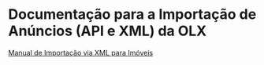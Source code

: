 # Documentação para a Importação de Anúncios (API e XML) da OLX

[Manual de Importação via XML para Imóveis](https://github.com/olxbr/ad_integration/blob/master/manual_real_estate.md)
